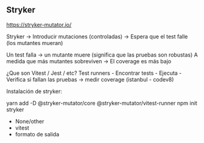 ## Stryker

https://stryker-mutator.io/

Stryker -> Introducir mutaciones (controladas) -> Espera que el test falle (los mutantes mueran)

Un test falla -> un mutante muere (significa que las pruebas son robustas)
A medida que más mutantes sobreviven -> El coverage es más bajo

¿Que son Vitest / Jest / etc? Test runners
    - Encontrar tests
    - Ejecuta
    - Verifica si fallan las pruebas -> medir coverage (istanbul - codev8)

Instalación de stryker: 

yarn add -D @stryker-mutator/core @stryker-mutator/vitest-runner
npm init stryker
  - None/other
  - vitest
  - formato de salida

